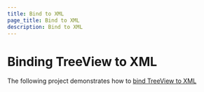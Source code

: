 ```yaml
---
title: Bind to XML
page_title: Bind to XML
description: Bind to XML
---
```


# Binding TreeView to XML

The following project demonstrates how to [bind TreeView to XML](http://www.telerik.com/support/code-library/binding-to-xml)
